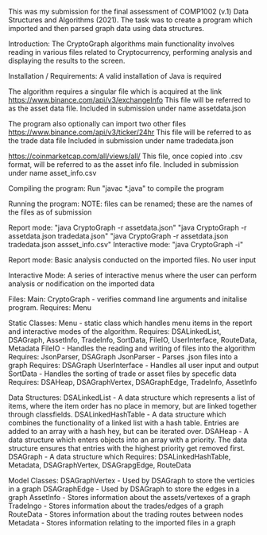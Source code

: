 This was my submission for the final assessment of COMP1002 (v.1) Data Structures and Algorithms (2021). The task was to create a program which imported and then parsed graph data using data structures. 

Introduction: 
    The CryptoGraph algorithms main functionality involves reading in various files related to Cryptocurrency, performing analysis and displaying the results to the screen.

Installation / Requirements:
A valid installation of Java is required

The algorithm requires a singular file which is acquired at the link
https://www.binance.com/api/v3/exchangeInfo
This file will be referred to as the asset data file.
Included in submission under name assetdata.json

The program also optionally can import two other files
https://www.binance.com/api/v3/ticker/24hr
This file will be referred to as the trade data file
Included in submission under name tradedata.json

https://coinmarketcap.com/all/views/all/
This file, once copied into .csv format, will be referred to as the asset info file.
Included in submission under name asset_info.csv

Compiling the program:
    Run "javac *.java" to compile the program

Running the program:
    NOTE: files can be renamed; these are the names of the files as of submission
 
Report mode: 
    "java CryptoGraph -r assetdata.json"
    "java CryptoGraph -r assetdata.json tradedata.json"
    "java CryptoGraph -r assetdata.json tradedata.json assset_info.csv"
Interactive mode: 
    "java CryptoGraph -i"

Report mode:
Basic analysis conducted on the imported files.
No user input

Interactive Mode:
A series of interactive menus where the user can perform analysis or nodification on the imported data

Files:
    Main:
        CryptoGraph - verifies command line arguments and initalise program.
            Requires: Menu
    
Static Classes:
    Menu -  static class which handles menu items in the report and interactive modes of the algorithm.
        Requires: DSALinkedList, DSAGraph, AssetInfo, TradeInfo, SortData, FileIO, UserInterface, RouteData, Metadata 
    FileIO - Handles the reading and writing of files into the algorithm
        Requires: JsonParser, DSAGraph
    JsonParser - Parses .json files into a graph
        Requires: DSAGraph
    UserInterface - Handles all user input and output
    SortData - Handles the sorting of trade or asset files by specefic data
        Requires: DSAHeap, DSAGraphVertex, DSAGraphEdge, TradeInfo, AssetInfo

Data Structures:
    DSALinkedList - A data structure which represents a list of items, where the item order has no place in memory, but are linked together through classfields. 
    DSALinkedHashTable - A data structure which combines the functionality of a linked list with a hash table. Entries are added to an array with a hash hey, but can be iterated over.
    DSAHeap - A data structure which enters objects into an array with a priority. The data structure ensures that entries with the highest priority get removed first.
    DSAGraph - A data structure which 
        Requires: DSALinkedHashTable, Metadata, DSAGraphVertex, DSAGrapgEdge, RouteData

Model Classes:
    DSAGraphVertex - Used by DSAGraph to store the verticies in a graph
    DSAGraphEdge - Used by DSAGraph to store the edges in a graph
    AssetInfo - Stores information about the assets/vertexes of a graph
    TradeIngo - Stores information about the trades/edges of a graph
    RouteData - Stores information about the trading routes between nodes
    Metadata - Stores information relating to the imported files in a graph        
